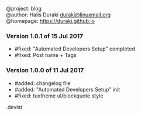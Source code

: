 @project: blog  
@author: Halis Duraki <duraki@linuxmail.org>  
@homepage: https://duraki.github.io  

### Version 1.0.1 of 15 Jul 2017
+ #fixed: "Automated Developers Setup" completed
+ #fixed: Post name + Tags

### Version 1.0.0 of 11 Jul 2017
+ #added: changelog file
+ #added: "Automated Developers Setup" init
+ #fixed: tuxtheme ul/blockquote style

.devist
